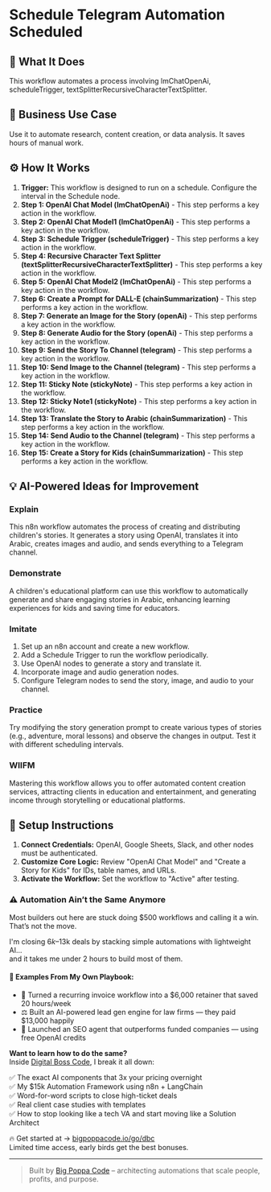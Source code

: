 # Schedule Telegram Automation Scheduled

## 🚀 What It Does
This workflow automates a process involving lmChatOpenAi, scheduleTrigger, textSplitterRecursiveCharacterTextSplitter.

## 💼 Business Use Case
Use it to automate research, content creation, or data analysis. It saves hours of manual work.

## ⚙️ How It Works
1.  **Trigger:** This workflow is designed to run on a schedule. Configure the interval in the Schedule node.
2. **Step 1: OpenAI Chat Model (lmChatOpenAi)** - This step performs a key action in the workflow.
3. **Step 2: OpenAI Chat Model1 (lmChatOpenAi)** - This step performs a key action in the workflow.
4. **Step 3: Schedule Trigger (scheduleTrigger)** - This step performs a key action in the workflow.
5. **Step 4: Recursive Character Text Splitter (textSplitterRecursiveCharacterTextSplitter)** - This step performs a key action in the workflow.
6. **Step 5: OpenAI Chat Model2 (lmChatOpenAi)** - This step performs a key action in the workflow.
7. **Step 6: Create a Prompt for DALL-E (chainSummarization)** - This step performs a key action in the workflow.
8. **Step 7: Generate an Image for the Story (openAi)** - This step performs a key action in the workflow.
9. **Step 8: Generate Audio for the Story (openAi)** - This step performs a key action in the workflow.
10. **Step 9: Send the Story To Channel (telegram)** - This step performs a key action in the workflow.
11. **Step 10: Send Image to the Channel (telegram)** - This step performs a key action in the workflow.
12. **Step 11: Sticky Note (stickyNote)** - This step performs a key action in the workflow.
13. **Step 12: Sticky Note1 (stickyNote)** - This step performs a key action in the workflow.
14. **Step 13: Translate the Story to Arabic (chainSummarization)** - This step performs a key action in the workflow.
15. **Step 14: Send Audio to the Channel (telegram)** - This step performs a key action in the workflow.
16. **Step 15: Create a Story for Kids (chainSummarization)** - This step performs a key action in the workflow.

## 💡 AI-Powered Ideas for Improvement
### Explain
This n8n workflow automates the process of creating and distributing children's stories. It generates a story using OpenAI, translates it into Arabic, creates images and audio, and sends everything to a Telegram channel.

### Demonstrate
A children's educational platform can use this workflow to automatically generate and share engaging stories in Arabic, enhancing learning experiences for kids and saving time for educators.

### Imitate
1. Set up an n8n account and create a new workflow.
2. Add a Schedule Trigger to run the workflow periodically.
3. Use OpenAI nodes to generate a story and translate it.
4. Incorporate image and audio generation nodes.
5. Configure Telegram nodes to send the story, image, and audio to your channel.

### Practice
Try modifying the story generation prompt to create various types of stories (e.g., adventure, moral lessons) and observe the changes in output. Test it with different scheduling intervals.

### WIIFM
Mastering this workflow allows you to offer automated content creation services, attracting clients in education and entertainment, and generating income through storytelling or educational platforms.

## 🔧 Setup Instructions
1. **Connect Credentials:** OpenAI, Google Sheets, Slack, and other nodes must be authenticated.
2. **Customize Core Logic:** Review "OpenAI Chat Model" and "Create a Story for Kids" for IDs, table names, and URLs.
3. **Activate the Workflow:** Set the workflow to "Active" after testing.

### ⚠️ Automation Ain’t the Same Anymore

Most builders out here are stuck doing $500 workflows and calling it a win.  
That’s not the move.  

I'm closing $6k–$13k deals by stacking simple automations with lightweight AI...  
and it takes me under 2 hours to build most of them.

#### 🧠 Examples From My Own Playbook:
- 🔁 Turned a recurring invoice workflow into a $6,000 retainer that saved 20 hours/week  
- ⚖️ Built an AI-powered lead gen engine for law firms — they paid $13,000 happily  
- 🚀 Launched an SEO agent that outperforms funded companies — using free OpenAI credits  

**Want to learn how to do the same?**  
Inside [Digital Boss Code](https://bigpoppacode.io/go/dbc), I break it all down:

✅ The exact AI components that 3x your pricing overnight  
✅ My $15k Automation Framework using n8n + LangChain  
✅ Word-for-word scripts to close high-ticket deals  
✅ Real client case studies with templates  
✅ How to stop looking like a tech VA and start moving like a Solution Architect  

🔥 Get started at → [bigpoppacode.io/go/dbc](https://bigpoppacode.io/go/dbc)  
Limited time access, early birds get the best bonuses.

---
> Built by [Big Poppa Code](https://bigpoppacode.io) – architecting automations that scale people, profits, and purpose.
